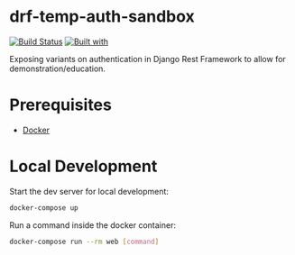 # drf-temp-auth-sandbox

[![Build Status](https://travis-ci.org/shearichard/drf-cc-sandbox.svg?branch=master)](https://travis-ci.org/shearichard/drf-cc-sandbox)
[![Built with](https://img.shields.io/badge/Built_with-Cookiecutter_Django_Rest-F7B633.svg)](https://github.com/agconti/cookiecutter-django-rest)

Exposing variants on authentication in Django Rest Framework to allow for demonstration/education.

# Prerequisites

- [Docker](https://docs.docker.com/docker-for-mac/install/)  

# Local Development

Start the dev server for local development:
```bash
docker-compose up
```

Run a command inside the docker container:

```bash
docker-compose run --rm web [command]
```
